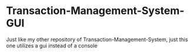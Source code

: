 # Transaction-Management-System-GUI
Just like my other repository of Transaction-Management-System, just this one utilizes a gui instead of a console
